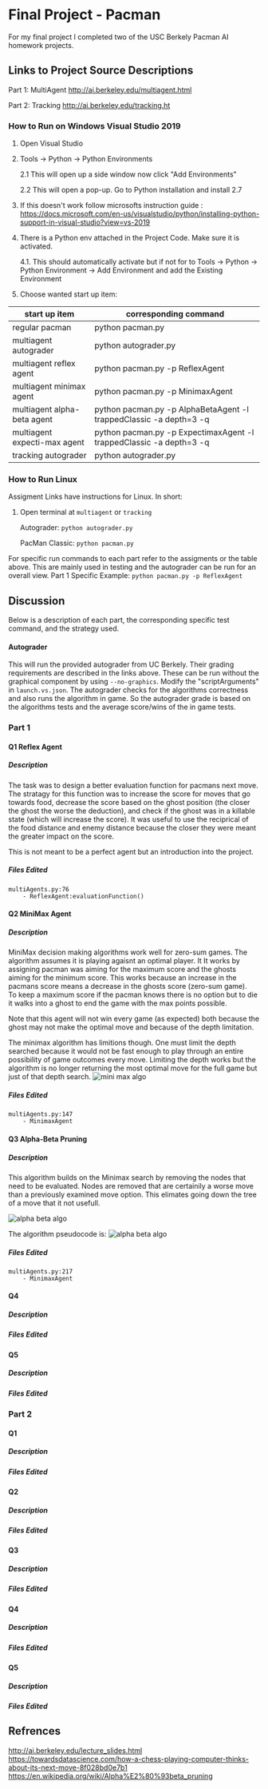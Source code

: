 # Final Project - Pacman

For my final project I completed two of the USC Berkely Pacman AI homework projects.

## Links to Project Source Descriptions

Part 1: MultiAgent
http://ai.berkeley.edu/multiagent.html

Part 2: Tracking
http://ai.berkeley.edu/tracking.ht

### How to Run on Windows Visual Studio 2019
1. Open Visual Studio

2. Tools -> Python -> Python Environments 
        
    2.1 This will open up a side window now click "Add Environments"
        
    2.2 This will open a pop-up. Go to Python installation and install 2.7

3. If this doesn't work follow microsofts instruction guide :  https://docs.microsoft.com/en-us/visualstudio/python/installing-python-support-in-visual-studio?view=vs-2019

4. There is a Python env attached in the Project Code. Make sure it is activated.
	
    4.1. This should automatically activate but if not for to Tools -> Python -> Python Environment -> Add Environment and add the Existing Environment 

5. Choose wanted start up item:

|    start up item				| corresponding command           |  
|-------------------------------|---------------------------------|
| regular pacman				| python pacman.py                |
| multiagent autograder			| python autograder.py            |  
| multiagent reflex agent		| python pacman.py -p ReflexAgent |  
| multiagent minimax agent		| python pacman.py -p MinimaxAgent|  
| multiagent alpha-beta agent	| python pacman.py -p AlphaBetaAgent -l trappedClassic -a depth=3 -q  |  
| multiagent expecti-max agent  | python pacman.py -p ExpectimaxAgent -l trappedClassic -a depth=3 -q |  
| tracking autograder			| python autograder.py            |  

### How to Run Linux

Assigment Links have instructions for Linux. In short:

1. Open terminal at `multiagent` or `tracking`

    Autograder: `python autograder.py`

    PacMan Classic: `python pacman.py`

For specific run commands to each part refer to the assigments or the table above. This are mainly used in testing and the autograder can be run for an overall view.
Part 1 Specific Example: `python pacman.py -p ReflexAgent` 

## Discussion

Below is a description of each part, the corresponding specific test command, and the strategy used.

#### Autograder

This will run the provided autograder from UC Berkely. Their grading requirements are described in the links above. These can be run without the graphical component by using `--no-graphics`. Modify the "scriptArguments" in `launch.vs.json`.
The autograder checks for the algorithms correctness and also runs the algorithm in game. So the autograder grade is based on the algorithms tests and the average score/wins of the in game tests.

### Part 1

#### Q1 Reflex Agent

##### Description 

The task was to design a better evaluation function for pacmans next move. The stratagy for this function was to 
increase the score for moves that go towards food, decrease the score based on the ghost position (the closer the ghost the worse the deduction), and check if the ghost was in a killable state (which will increase the score).
It was useful to use the reciprical of the food distance and enemy distance because the closer they were meant the greater impact on the score.

This is not meant to be a perfect agent but an introduction into the project.

##### Files Edited

```
multiAgents.py:76
    - ReflexAgent:evaluationFunction()
```

#### Q2 MiniMax Agent

##### Description 

MiniMax decision making algorithms work well for zero-sum games. The algorithm assumes it is playing agaisnt an optimal player. It 
It works by assigning pacman was aiming for the maximum score and the ghosts aiming for the minimum score. This works because an increase in the pacmans score means a decrease in the ghosts score (zero-sum game).  
To keep a maximum score if the pacman knows there is no option but to die it walks into a ghost to end the game with the max points possible.

Note that this agent will not win every game (as expected) both because the ghost may not make the optimal move and because of the depth limitation.

The minimax algorithm has limitions though. One must limit the depth searched because it would not be fast enough to play through an entire possibility of game outcomes every move. Limiting the depth works but the algorithm is no longer returning the most optimal move for the full game but just of that depth search.
![mini max algo](imgs/MiniMaxAlgo.JPG)

##### Files Edited

```
multiAgents.py:147
    - MinimaxAgent
```

#### Q3 Alpha-Beta Pruning


##### Description 

This algorithm builds on the Minimax search by removing the nodes that need to be evaluated.
Nodes are removed that are certainily a worse move than a previously examined move option. This elimates going down the tree of a move that it not usefull.

![alpha beta algo](imgs/AlphaBetaTree.JPG)

The algorithm pseudocode is:
![alpha beta algo](imgs/AlphaBeta.JPG)



##### Files Edited

```
multiAgents.py:217
    - MinimaxAgent
```

#### Q4

##### Description 
##### Files Edited
#### Q5

##### Description 
##### Files Edited
### Part 2

#### Q1
##### Description 
##### Files Edited
#### Q2
##### Description 
##### Files Edited
#### Q3
##### Description 
##### Files Edited
#### Q4
##### Description 
##### Files Edited
#### Q5
##### Description 
##### Files Edited
## Refrences

http://ai.berkeley.edu/lecture_slides.html
https://towardsdatascience.com/how-a-chess-playing-computer-thinks-about-its-next-move-8f028bd0e7b1
https://en.wikipedia.org/wiki/Alpha%E2%80%93beta_pruning